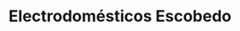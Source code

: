 ---
title: "Electrodomésticos Escobedo"
url: /almoradi/electrodomesticos-escobedo/
shop: electrónica
---
